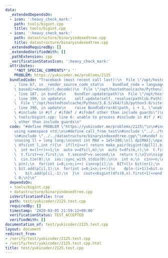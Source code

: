 ```yaml
---
data:
  _extendedDependsOn:
  - icon: ':heavy_check_mark:'
    path: tools/bigint.cpp
    title: tools/bigint.cpp
  - icon: ':heavy_check_mark:'
    path: datastructure/binaryindexedtree.cpp
    title: datastructure/binaryindexedtree.cpp
  _extendedRequiredBy: []
  _extendedVerifiedWith: []
  _pathExtension: cpp
  _verificationStatusIcon: ':heavy_check_mark:'
  attributes:
    '*NOT_SPECIAL_COMMENTS*': ''
    PROBLEM: https://yukicoder.me/problems/2125
  bundledCode: "Traceback (most recent call last):\n  File \"/opt/hostedtoolcache/Python/3.8.5/x64/lib/python3.8/site-packages/onlinejudge_verify/documentation/build.py\"\
    , line 67, in _render_source_code_stat\n    bundled_code = language.bundle(stat.path,\
    \ basedir=basedir).decode()\n  File \"/opt/hostedtoolcache/Python/3.8.5/x64/lib/python3.8/site-packages/onlinejudge_verify/languages/cplusplus.py\"\
    , line 187, in bundle\n    bundler.update(path)\n  File \"/opt/hostedtoolcache/Python/3.8.5/x64/lib/python3.8/site-packages/onlinejudge_verify/languages/cplusplus_bundle.py\"\
    , line 399, in update\n    self.update(self._resolve(pathlib.Path(included), included_from=path))\n\
    \  File \"/opt/hostedtoolcache/Python/3.8.5/x64/lib/python3.8/site-packages/onlinejudge_verify/languages/cplusplus_bundle.py\"\
    , line 398, in update\n    raise BundleErrorAt(path, i + 1, \"unable to process\
    \ #include in #if / #ifdef / #ifndef other than include guards\")\nonlinejudge_verify.languages.cplusplus_bundle.BundleErrorAt:\
    \ tools/bigint.cpp: line 6: unable to process #include in #if / #ifdef / #ifndef\
    \ other than include guards\n"
  code: "#define PROBLEM \"https://yukicoder.me/problems/2125\"\n\n#include<bits/stdc++.h>\n\
    using namespace std;\n\n#define call_from_test\n#include \"../../tools/bigint.cpp\"\
    \n#include \"../../datastructure/binaryindexedtree.cpp\"\n#undef call_from_test\n\
    \nusing ll = long long;\nconst int MAX = 1e5+100;\nll dp[MAX];\npair<bigint, bigint>\
    \ dfs(int l,int r){\n  if(l+1>=r) return make_pair(bigint(dp[l]),bigint(l+1));\n\
    \  int m=(l+r)>>1;\n  auto v=dfs(l,m);\n  auto t=dfs(m,r);\n  t.first*=v.second;\n\
    \  t.first+=v.first;\n  t.second*=v.second;\n  return t;\n}\n\nsigned main(){\n\
    \  cin.tie(0);\n  ios::sync_with_stdio(0);\n\n  int n;\n  cin>>n;\n  vector<int>\
    \ p(n);\n  for(int i=0;i<n;i++) cin>>p[i];\n  BIT<ll> bit(n+1);\n  for(int i=0;i<n;i++)\
    \ bit.add(p[i],1);\n  for(int i=0;i<n;i++){\n    dp[n-(i+1)]=bit.sum(p[i]-1);\n\
    \    bit.add(p[i],-1);\n  }\n  cout<<bigint(dfs(0,n).first+1)<<endl;\n  return\
    \ 0;\n}\n"
  dependsOn:
  - tools/bigint.cpp
  - datastructure/binaryindexedtree.cpp
  isVerificationFile: true
  path: test/yukicoder/2125.test.cpp
  requiredBy: []
  timestamp: '2020-03-05 21:59:12+09:00'
  verificationStatus: TEST_ACCEPTED
  verifiedWith: []
documentation_of: test/yukicoder/2125.test.cpp
layout: document
redirect_from:
- /verify/test/yukicoder/2125.test.cpp
- /verify/test/yukicoder/2125.test.cpp.html
title: test/yukicoder/2125.test.cpp
---
```

